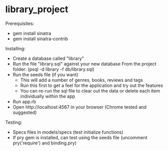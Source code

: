 # library_project

Prerequisites:
- gem install sinatra
- gem install sinatra-contrib

Installing:
- Create a database called "library"
- Run the file "library.sql" against your new database
  From the project folder: (psql -d library -f db/library.sql)
- Run the seeds file (if you want)
  - This will add a number of genres, books, reviews and tags
  - Run this first to get a feel for the application and try out the features
  - You can re-run the sql file to clear out the data or delete each item individually within the app
- Run app.rb
- Open http://localhost:4567 in your browser (Chrome tested and suggested)

Testing:
- Specs files in models/specs (test initialize functions)
- If pry gem is installed, can test using the seeds file (uncomment pry('require') and binding.pry)
